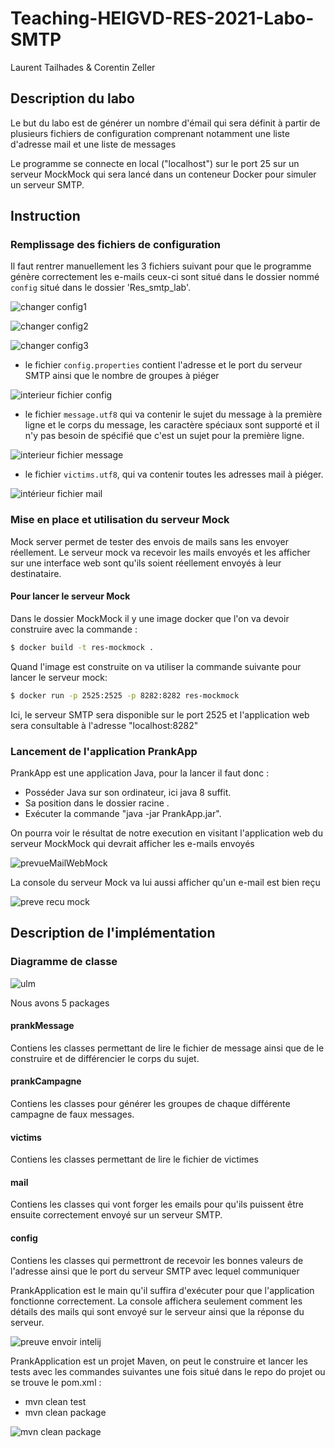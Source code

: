 # Teaching-HEIGVD-RES-2021-Labo-SMTP

Laurent Tailhades & Corentin Zeller

## Description du labo

Le but du labo est de générer un nombre d'émail qui sera définit à partir de plusieurs fichiers de configuration comprenant notamment une liste d'adresse mail et une liste de messages

Le programme se connecte en local ("localhost") sur le port 25 sur un serveur MockMock qui sera lancé dans un conteneur Docker pour simuler un serveur SMTP.

## Instruction

### Remplissage des fichiers de configuration

Il faut rentrer manuellement les 3 fichiers suivant pour que le programme génère correctement les e-mails ceux-ci sont situé dans le dossier nommé `config` situé dans le dossier 'Res_smtp_lab'.

![changer config1](https://user-images.githubusercontent.com/58049740/117477371-3a031800-af5e-11eb-809a-ad9e213be752.PNG)


![changer config2](https://user-images.githubusercontent.com/58049740/117477434-4b4c2480-af5e-11eb-9c70-6d38aba6f9a9.PNG)

![changer config3](https://user-images.githubusercontent.com/58049740/117477468-51da9c00-af5e-11eb-8b39-bb681d742d0c.PNG)


- le fichier `config.properties` contient l'adresse et le port du serveur SMTP ainsi que le nombre de groupes à piéger

![interieur fichier config](https://user-images.githubusercontent.com/58049740/117338767-3d839a00-ae9f-11eb-8df3-b82b3f88b850.PNG)

- le fichier `message.utf8` qui va contenir le sujet du message à la première ligne et le corps du message, les caractère spéciaux sont supporté et il n'y pas besoin de spécifié que c'est un sujet pour la première ligne.

![interieur fichier message](https://user-images.githubusercontent.com/58049740/117338810-4ffdd380-ae9f-11eb-93d2-7d0df216de64.PNG)

- le fichier `victims.utf8`, qui va contenir toutes les adresses mail à piéger.

![intérieur fichier mail](https://user-images.githubusercontent.com/58049740/117338817-51c79700-ae9f-11eb-810c-787a5af95edb.PNG)



### Mise en place et utilisation du serveur Mock

Mock server permet de tester des envois de mails sans les envoyer réellement. Le serveur mock va recevoir les mails envoyés et les afficher sur une interface web sont qu'ils soient réellement envoyés à leur destinataire.

#### Pour lancer le serveur Mock

Dans le dossier MockMock il y une image docker que l'on va devoir construire avec la commande :

```bash
$ docker build -t res-mockmock .
```

Quand l'image est construite on va utiliser la commande suivante pour lancer le serveur mock:

```bash
$ docker run -p 2525:2525 -p 8282:8282 res-mockmock
```

Ici, le serveur SMTP sera disponible sur le port 2525 et l'application web sera consultable à l'adresse "localhost:8282"

### Lancement de l'application PrankApp

PrankApp est une application Java, pour la lancer il faut donc :

- Posséder Java sur son ordinateur, ici java 8 suffit.
- Sa position dans le dossier racine .
- Exécuter la commande "java -jar PrankApp.jar".

On pourra voir le résultat de notre execution en visitant l'application web du serveur MockMock qui devrait afficher les e-mails envoyés

![prevueMailWebMock](https://user-images.githubusercontent.com/58049740/117339930-9c95de80-aea0-11eb-954a-2bad250caef9.PNG)


La console du serveur Mock va lui aussi afficher qu'un e-mail est bien reçu


![preve recu mock](https://user-images.githubusercontent.com/58049740/117339910-9869c100-aea0-11eb-86b1-c6f29362ed72.PNG)

## Description de l'implémentation

### Diagramme de classe

![ulm](https://user-images.githubusercontent.com/58049740/117341629-ab7d9080-aea2-11eb-8c19-1a436e1a5d0f.PNG)


Nous avons 5 packages

#### prankMessage

Contiens les classes permettant de lire le fichier de message ainsi que de le construire et de différencier le corps du sujet.

#### prankCampagne

Contiens les classes pour générer les groupes de chaque différente campagne de faux messages.

#### victims

Contiens les classes permettant de lire le fichier de victimes

#### mail

Contiens les classes qui vont forger les emails pour qu'ils puissent être ensuite correctement envoyé sur un serveur SMTP.

#### config

Contiens les classes qui permettront de recevoir les bonnes valeurs de l'adresse ainsi que le port du serveur SMTP avec lequel communiquer


PrankApplication est le main qu'il suffira d'exécuter pour que l'application fonctionne correctement.
La console affichera seulement comment les détails des mails qui sont envoyé sur le serveur ainsi que la réponse du serveur.



![preuve envoir intelij](https://user-images.githubusercontent.com/58049740/117343433-9570cf80-aea4-11eb-9683-e7a1ee3aa510.PNG)

PrankApplication est un projet Maven, on peut le construire et lancer les tests avec les commandes suivantes une fois situé dans le repo do projet ou se trouve le pom.xml :

- mvn clean test 
- mvn clean package


![mvn clean package](https://user-images.githubusercontent.com/58049740/117478159-155b7000-af5f-11eb-82cf-a344328fa0ee.PNG)






